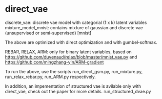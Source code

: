 # direct_vae


discrete_vae: discrete vae model with categorial (1 x k) latent variables <br />
mixture_model_mnist: contains mixture of gaussian and discrete vae (unsupervised or semi-supervised) [mnist] <br />

The above are optimized with direct optimization and with gumbel-softmax. <br />

REBAR, RELAX, ARM:  only for binary latent variables, based on https://github.com/duvenaud/relax/blob/master/mnist_vae.py and https://github.com/mingzhang-yin/ARM-gradient

To run the above, use the scripts run_direct_gsm.py, run_mixture.py, run_relax_rebar.py, run_ARM.py respectively. <br />

In addition, an impementation of structured vae is avilable only with direct_vae, check out the paper for more details. run_structured_dvae.py 

